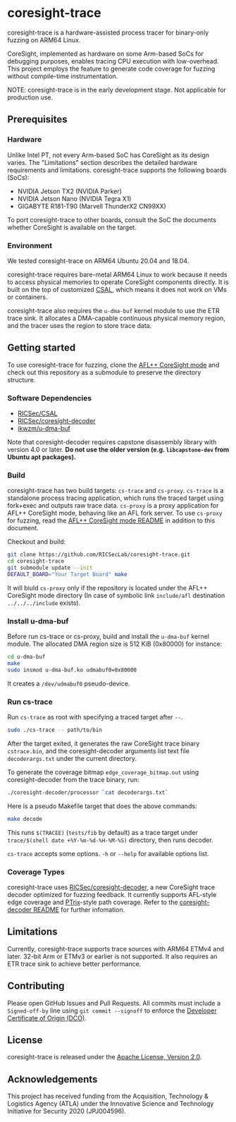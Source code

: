 # coresight-trace

coresight-trace is a hardware-assisted process tracer for binary-only fuzzing on ARM64 Linux.

CoreSight, implemented as hardware on some Arm-based SoCs for debugging purposes, enables tracing CPU execution with low-overhead. This project employs the feature to generate code coverage for fuzzing without compile-time instrumentation.

NOTE: coresight-trace is in the early development stage. Not applicable for production use.

## Prerequisites

### Hardware

Unlike Intel PT, not every Arm-based SoC has CoreSight as its design varies. The "Limitations" section describes the detailed hardware requirements and limitations.
coresight-trace supports the following boards (SoCs):

* NVIDIA Jetson TX2 (NVIDIA Parker)
* NVIDIA Jetson Nano (NVIDIA Tegra X1)
* GIGABYTE R181-T90 (Marvell ThunderX2 CN99XX)

To port coresight-trace to other boards, consult the SoC the documents whether CoreSight is available on the target.

### Environment

We tested coresight-trace on ARM64 Ubuntu 20.04 and 18.04.

coresight-trace requires bare-metal ARM64 Linux to work because it needs to access physical memories to operate CoreSight components directly. It is built on the top of customized [CSAL](https://github.com/ARM-software/CSAL), which means it does not work on VMs or containers.

coresight-trace also requires the `u-dma-buf` kernel module to use the ETR trace sink. It allocates a DMA-capable continuous physical memory region, and the tracer uses the region to store trace data.

## Getting started

To use coresight-trace for fuzzing, clone the [AFL++ CoreSight mode](https://github.com/RICSecLab/AFLplusplus-cs/tree/retrage/cs-mode-support) and check out this repository as a submodule to preserve the directory structure.

### Software Dependencies

* [RICSec/CSAL](https://github.com/RICSecLab/CSAL)
* [RICSec/coresight-decoder](https://github.com/RICSecLab/coresight-decoder)
* [ikwzm/u-dma-buf](https://github.com/ikwzm/udmabuf)

Note that coresight-decoder requires capstone disassembly library with version 4.0 or later. **Do not use the older version (e.g. `libcapstone-dev` from Ubuntu apt packages).**

### Build

coresight-trace has two build targets: `cs-trace` and `cs-proxy`.
`cs-trace` is a standalone process tracing application, which runs the traced target using fork+exec and outputs raw trace data. `cs-proxy` is a proxy application for AFL++ CoreSight mode, behaving like an AFL fork server. To use `cs-proxy` for fuzzing, read the [AFL++ CoreSight mode README](https://github.com/RICSecLab/AFLplusplus-cs/blob/retrage/cs-mode-support/cs_mode/README.md) in addition to this document.

Checkout and build:

```bash
git clone https://github.com/RICSecLab/coresight-trace.git
cd coresight-trace
git submodule update --init
DEFAULT_BOARD="Your Target Board" make
```

It will biuld `cs-proxy` only if the repository is located under the AFL++ CoreSight mode directory (In case of symbolic link `include/afl` destination `../../../include` exists).

### Install u-dma-buf

Before run cs-trace or cs-proxy, build and install the `u-dma-buf` kernel module. The allocated DMA region size is 512 KiB (0x80000) for instance:

```bash
cd u-dma-buf
make
sudo insmod u-dma-buf.ko udmabuf0=0x80000
```

It creates a `/dev/udmabuf0` pseudo-device.

### Run cs-trace

Run `cs-trace` as root with specifying a traced target after `--`.

```bash
sudo ./cs-trace -- path/to/bin
```

After the target exited, it generates the raw CoreSight trace binary `cstrace.bin`, and the coresight-decoder arguments list text file `decoderargs.txt` under the current directory.

To generate the coverage bitmap `edge_coverage_bitmap.out` using coresight-decoder from the trace binary, run:

```bash
./coresight-decoder/processor `cat decoderargs.txt`
```

Here is a pseudo Makefile target that does the above commands:

```bash
make decode
```

This runs `$(TRACEE)` (`tests/fib` by default) as a trace target under `trace/$(shell date +%Y-%m-%d-%H-%M-%S)` directory, then runs decoder.

`cs-trace` accepts some options. `-h` or `--help` for available options list.

### Coverage Types

coresight-trace uses [RICSec/coresight-decoder](https://github.com/RICSecLab/coresight-decoder), a new CoreSight trace decoder optimized for fuzzing feedback. It currently supports AFL-style edge coverage and [PTrix](https://github.com/junxzm1990/afl-pt)-style path coverage. Refer to the [coresight-decoder README](https://github.com/RICSecLab/coresight-decoder/blob/master/README.md) for further infomation.

## Limitations

Currently, coresight-trace supports trace sources with ARM64 ETMv4 and later. 32-bit Arm or ETMv3 or earlier is not supported. It also requires an ETR trace sink to achieve better performance.

## Contributing

Please open GitHub Issues and Pull Requests. All commits must include a `Signed-off-by` line using `git commit --signoff` to enforce the [Developer Certificate of Origin (DCO)](https://developercertificate.org).

## License

coresight-trace is released under the [Apache License, Version 2.0](https://opensource.org/licenses/Apache-2.0).

## Acknowledgements

This project has received funding from the Acquisition, Technology & Logistics Agency (ATLA) under the Innovative Science and Technology Initiative for Security 2020 (JPJ004596).
